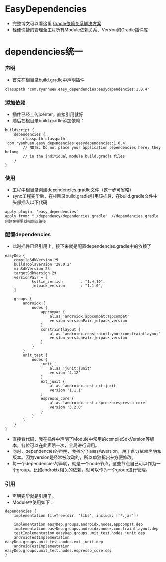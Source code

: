 # EasyDependencies
- 完整博文可以看这里 [Gradle依赖关系解决方案](https://ryanhuen.tech/blog/article/22/)
- 轻便快捷的管理全工程所有Module依赖关系、Version的Gradle插件库

# dependencies统一
### 声明
- 首先在根目录build.gradle中声明插件

```
classpath 'com.ryanhuen.easy_dependencies:easydependencies:1.0.4'
```

### 添加依赖
- 插件已经上传jcenter，直接引用就好
- 随后在根目录build.gradle添加依赖：

```
buildscript {
    dependencies {
        classpath classpath 'com.ryanhuen.easy_dependencies:easydependencies:1.0.4'
        // NOTE: Do not place your application dependencies here; they belong
        // in the individual module build.gradle files
    }
}
```
### 使用
- 工程中根目录创建dependencies.gradle文件（这一步可省略）
- sync工程完毕后，在根目录build.gradle引用该插件，在build.gradle文件中头部插入以下代码

```
apply plugin: 'easy_dependencies'
apply from: "./dependency/dependencies.gradle"  //dependencies.gradle创建在哪里就指向该路径
```

### 配置dependencies
- 此时插件已经引用上，接下来就是配置dependencies.gradle中的依赖了
```
easyDep {
    compileSdkVersion 29
    buildToolsVersion "29.0.2"
    minSdkVersion 23
    targetSdkVersion 29
    versionPair = [
            kotlin_version        : "1.4.10",
            jetpack_version       : "1.1.0",
    ]

    groups {
        androidx {
            nodes {
                appcompat {
                    alias 'androidx.appcompat:appcompat'
                    version versionPair.jetpack_version
                }
                constraintlayout {
                    alias 'androidx.constraintlayout:constraintlayout'
                    version versionPair.jetpack_version
                }
            }
        }
        unit_test {
            nodes {
                junit {
                    alias 'junit:junit'
                    version '4.12'
                }
                ext_junit {
                    alias 'androidx.test.ext:junit'
                    version '1.1.1'
                }
                espresso_core {
                    alias 'androidx.test.espresso:espresso-core'
                    version '3.2.0'
                }
            }
        }
    }
}
```

- 直接看代码，我在插件中声明了Module中常用的compileSdkVersion等版本，各位可以在此声明一次，全局进行调用。
- 同时，dependencies的声明，我拆分了alias和version，用于区分依赖声明和版本。因为version是经常被改动的，所以单独拆出来方便修改。
- 每一个dependencies的声明，就是一个node节点。这些节点自己可以作为一个group。比如androidx相关的依赖，就可以作为一个group进行管理。

### 引用
- 声明完毕就是引用了。
- Module中使用如下：

```
dependencies {
    implementation fileTree(dir: 'libs', include: ['*.jar'])

    implementation easyDep.groups.androidx.nodes.appcompat.dep
    implementation easyDep.groups.androidx.nodes.constraintlayout.dep
    testImplementation easyDep.groups.unit_test.nodes.junit.dep
    androidTestImplementation easyDep.groups.unit_test.nodes.ext_junit.dep
    androidTestImplementation easyDep.groups.unit_test.nodes.espresso_core.dep
}
```
